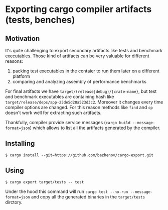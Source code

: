 # Exporting cargo compiler artifacts (tests, benches)

## Motivation

It's quite challenging to export secondary artifacts like tests and benchmark executables. Those kind of artifacts can
be very valuable for different reasons:

1. packing test executables in the contaier to run them later on a different platform
2. comparing and analyzing assembly of performance benchmarks

For final artifacts we have `target/(release|debug)/{crate-name}`, but test and benchmark executables are containing
hash like `target/release/deps/app-25de5d28a523d3c2`. Moreover it changes every time compiler options are changed. For
this reason methods like `find` and `cp` doesn't work well for extracting such artifacts.

Thankfully, compiler provide service messages (`cargo build --message-format=json`) which allows to list all the
artifacts generated by the compiler.

## Installing

```console
$ cargo install --git=https://github.com/bazhenov/cargo-export.git
```

## Using

```console
$ cargo export target/tests -- test
```

Under the hood this command will run `cargo test --no-run --message-format=json` and copy all the generated binaries in
the `target/tests` dirctory.
